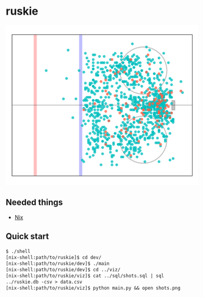 # ruskie

![](cover.png)

Needed things
---
 * [Nix](https://nixos.org/nix/)

Quick start
---
```
$ ./shell
[nix-shell:path/to/ruskie]$ cd dev/
[nix-shell:path/to/ruskie/dev]$ ./main
[nix-shell:path/to/ruskie/dev]$ cd ../viz/
[nix-shell:path/to/ruskie/viz]$ cat ../sql/shots.sql | sql ../ruskie.db -csv > data.csv
[nix-shell:path/to/ruskie/viz]$ python main.py && open shots.png
```
